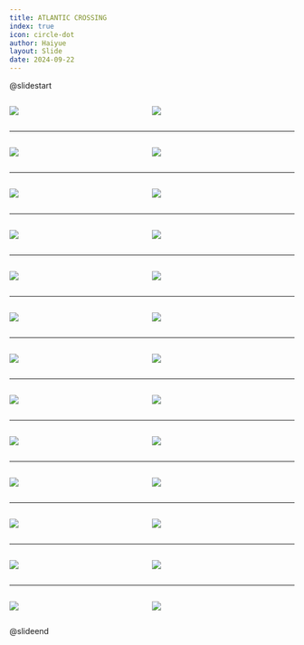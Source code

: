 ```yaml
---
title: ATLANTIC CROSSING
index: true
icon: circle-dot
author: Haiyue
layout: Slide
date: 2024-09-22
---
```

 
@slidestart

<div style="display:flex">
<div style="flex:1">

![](https://raw.githubusercontent.com/yclord/reading/refs/heads/master/english/Level-W/ATLANTIC%20CROSSING/001.webp)
</div>
<div style="flex:1">

![](https://raw.githubusercontent.com/yclord/reading/refs/heads/master/english/Level-W/ATLANTIC%20CROSSING/002.webp)
</div>
</div>

---

<div style="display:flex">
<div style="flex:1">

![](https://raw.githubusercontent.com/yclord/reading/refs/heads/master/english/Level-W/ATLANTIC%20CROSSING/003.webp)
</div>
<div style="flex:1">

![](https://raw.githubusercontent.com/yclord/reading/refs/heads/master/english/Level-W/ATLANTIC%20CROSSING/004.webp)
</div>
</div>

---

<div style="display:flex">
<div style="flex:1">

![](https://raw.githubusercontent.com/yclord/reading/refs/heads/master/english/Level-W/ATLANTIC%20CROSSING/005.webp)
</div>
<div style="flex:1">

![](https://raw.githubusercontent.com/yclord/reading/refs/heads/master/english/Level-W/ATLANTIC%20CROSSING/006.webp)
</div>
</div>

---

<div style="display:flex">
<div style="flex:1">

![](https://raw.githubusercontent.com/yclord/reading/refs/heads/master/english/Level-W/ATLANTIC%20CROSSING/007.webp)
</div>
<div style="flex:1">

![](https://raw.githubusercontent.com/yclord/reading/refs/heads/master/english/Level-W/ATLANTIC%20CROSSING/008.webp)
</div>
</div>

---

<div style="display:flex">
<div style="flex:1">

![](https://raw.githubusercontent.com/yclord/reading/refs/heads/master/english/Level-W/ATLANTIC%20CROSSING/009.webp)
</div>
<div style="flex:1">

![](https://raw.githubusercontent.com/yclord/reading/refs/heads/master/english/Level-W/ATLANTIC%20CROSSING/010.webp)
</div>
</div>

---

<div style="display:flex">
<div style="flex:1">

![](https://raw.githubusercontent.com/yclord/reading/refs/heads/master/english/Level-W/ATLANTIC%20CROSSING/011.webp)
</div>
<div style="flex:1">

![](https://raw.githubusercontent.com/yclord/reading/refs/heads/master/english/Level-W/ATLANTIC%20CROSSING/012.webp)
</div>
</div>

---

<div style="display:flex">
<div style="flex:1">

![](https://raw.githubusercontent.com/yclord/reading/refs/heads/master/english/Level-W/ATLANTIC%20CROSSING/013.webp)
</div>
<div style="flex:1">

![](https://raw.githubusercontent.com/yclord/reading/refs/heads/master/english/Level-W/ATLANTIC%20CROSSING/014.webp)
</div>
</div>

---

<div style="display:flex">
<div style="flex:1">

![](https://raw.githubusercontent.com/yclord/reading/refs/heads/master/english/Level-W/ATLANTIC%20CROSSING/015.webp)
</div>
<div style="flex:1">

![](https://raw.githubusercontent.com/yclord/reading/refs/heads/master/english/Level-W/ATLANTIC%20CROSSING/016.webp)
</div>
</div>

---

<div style="display:flex">
<div style="flex:1">

![](https://raw.githubusercontent.com/yclord/reading/refs/heads/master/english/Level-W/ATLANTIC%20CROSSING/017.webp)
</div>
<div style="flex:1">

![](https://raw.githubusercontent.com/yclord/reading/refs/heads/master/english/Level-W/ATLANTIC%20CROSSING/018.webp)
</div>
</div>

---

<div style="display:flex">
<div style="flex:1">

![](https://raw.githubusercontent.com/yclord/reading/refs/heads/master/english/Level-W/ATLANTIC%20CROSSING/019.webp)
</div>
<div style="flex:1">

![](https://raw.githubusercontent.com/yclord/reading/refs/heads/master/english/Level-W/ATLANTIC%20CROSSING/020.webp)
</div>
</div>

---

<div style="display:flex">
<div style="flex:1">

![](https://raw.githubusercontent.com/yclord/reading/refs/heads/master/english/Level-W/ATLANTIC%20CROSSING/021.webp)
</div>
<div style="flex:1">

![](https://raw.githubusercontent.com/yclord/reading/refs/heads/master/english/Level-W/ATLANTIC%20CROSSING/022.webp)
</div>
</div>

---

<div style="display:flex">
<div style="flex:1">

![](https://raw.githubusercontent.com/yclord/reading/refs/heads/master/english/Level-W/ATLANTIC%20CROSSING/023.webp)
</div>
<div style="flex:1">

![](https://raw.githubusercontent.com/yclord/reading/refs/heads/master/english/Level-W/ATLANTIC%20CROSSING/024.webp)
</div>
</div>

---

<div style="display:flex">
<div style="flex:1">

![](https://raw.githubusercontent.com/yclord/reading/refs/heads/master/english/Level-W/ATLANTIC%20CROSSING/025.webp)
</div>
<div style="flex:1">

![](https://raw.githubusercontent.com/yclord/reading/refs/heads/master/english/Level-W/ATLANTIC%20CROSSING/026.webp)
</div>
</div>

@slideend